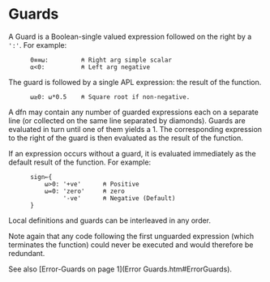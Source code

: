 # Guards

A Guard is a Boolean-single valued expression followed on the right by a `':'`. For example:
```apl
      0≡≡⍵:         ⍝ Right arg simple scalar
      ⍺<0:          ⍝ Left arg negative
```

The guard is followed by a single APL expression: the result of the function.
```apl
      ⍵≥0: ⍵*0.5    ⍝ Square root if non-negative.
```

A dfn may contain any number of guarded expressions each on a separate line (or collected on the same line separated by diamonds). Guards are evaluated in turn until one of them yields a 1. The corresponding expression to the right of the guard is then evaluated as the result of the function.

If an expression occurs without a guard, it is evaluated immediately as the default result of the function. For example:
```apl
      sign←{   
          ⍵>0: '+ve'      ⍝ Positive
          ⍵=0: 'zero'     ⍝ zero
               '-ve'      ⍝ Negative (Default)
      }
```

Local definitions and guards can be interleaved in any order.

Note again that any code following the first unguarded expression (which terminates the function) could never be executed and would therefore be redundant.

See also [Error-Guards on page 1](Error Guards.htm#ErrorGuards).
